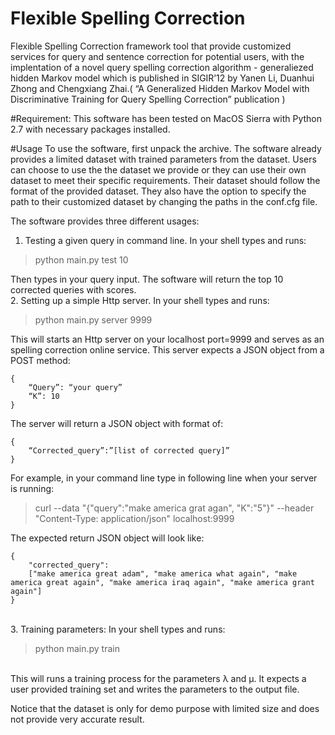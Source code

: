 # Flexible Spelling Correction


Flexible Spelling Correction framework tool that provide customized services for query and sentence correction for potential users, with the implentation of a novel query spelling correction algorithm - generaliezed hidden Markov model which is published in SIGIR’12 by Yanen Li, Duanhui Zhong and Chengxiang Zhai.( “A Generalized Hidden Markov Model with Discriminative Training for Query Spelling Correction” publication )

#Requirement: 
This software has been tested on MacOS Sierra with Python 2.7 with necessary packages installed.

#Usage
To use the software, first unpack the archive. The software already provides a limited dataset with trained parameters from the dataset. Users can choose to use the the dataset we provide or they can use their own dataset to meet their specific requirements. Their dataset should follow the format of the provided dataset. They also have the option to specify the path to their customized dataset by changing the paths in the conf.cfg file.

The software provides three different usages: <br />
1. Testing a given query in command line. In your shell types and runs:<br />

>	python main.py test 10

Then types in your query input. The software will return the top 10 corrected queries with scores.<br />
2. Setting up a simple Http server. In your shell types and runs:

>	python main.py server 9999

This will starts an Http server on your localhost port=9999 and serves as an spelling correction online service. This server expects a JSON object from a POST method:<br />
```
{
	“Query”: “your query”
	“K”: 10
}
```
The server will return a JSON object with format of:<br />
```
{
	“Corrected_query”:”[list of corrected query]”
}
```
For example, in your command line type in following line when your server is running:<br />

>	curl --data "{\"query\":\"make america grat agan\", \"K\":\"5\"}" --header "Content-Type: application/json" localhost:9999

The expected return JSON object  will look like:<br />
```
{
	"corrected_query": 
	["make america great adam", "make america what again", "make america great again", "make america iraq again", "make america grant again"]
}
```
<br />
3. Training parameters: In your shell types and runs:<br />

>	python main.py train

<br />This will runs a training process for the parameters λ and µ. It expects a user provided training set and writes the parameters to the output file.

Notice that the dataset is only for demo purpose with limited size and does not provide very accurate result.
